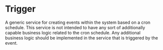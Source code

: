 Trigger
=======

A generic service for creating events within the system based on a cron schedule.
This service is not intended to have any sort of additionally capable business
logic related to the cron schedule. Any additional business logic should be
implemented in the service that is triggered by the event.
